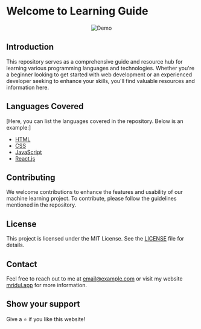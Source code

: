 # Welcome to Learning Guide

<div align="center">
  <img alt="Demo" src="https://onlinegrad.syracuse.edu/wp-content/uploads/sites/36/2021/01/kid-friendly-coding-languages-01.jpg?w=768" />
</div>

## Introduction

This repository serves as a comprehensive guide and resource hub for learning various programming languages and technologies. Whether you're a beginner looking to get started with web development or an experienced developer seeking to enhance your skills, you'll find valuable resources and information here.

## Languages Covered

[Here, you can list the languages covered in the repository. Below is an example:]

- [HTML](HTML.md)
- [CSS](CSS.md)
- [JavaScript](JavaScript.md)
- [React.js](React.md)

## Contributing

We welcome contributions to enhance the features and usability of our machine learning project. To contribute, please follow the guidelines mentioned in the repository.

## License

This project is licensed under the MIT License. See the [LICENSE](LICENSE) file for details.

## Contact

Feel free to reach out to me at [email@example.com](mailto:mridulmkumar07@gmail.com) or visit my website <a href="https://mridul0703.vercel.app/" target="_blank">mridul.app</a> for more information.

## Show your support

Give a ⭐ if you like this website!

